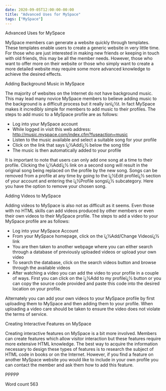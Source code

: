```yaml
---
date: 2020-09-05T12:00:00-00:00
title: "Advanced Uses for MySpace"
tags: ["MySpace"]
---
```

Advanced Uses for MySpace

MySpace members can generate a website quickly through templates. These templates enable users to create a generic website in very little time. For those who are just interested in making new friends or keeping in touch with old friends, this may be all the member needs. However, those who want to offer more on their website or those who simply want to create a more detailed website may require some more advanced knowledge to achieve the desired effects.

Adding Background Music in MySpace

The majority of websites on the Internet do not have background music. This may lead many novice MySpace members to believe adding music to the background is a difficult process but it really isnï¿½t. In fact MySpace makes it incredibly simple for members to add music to their profiles. The steps to add music to a MySpace profile are as follows:

* Log into your MySpace account
* While logged in visit this web address: http://music.myspace.com/index.cfm?fuseaction=music
* Listen to the music available and select a suitable song for your profile
* Click on the link that says ï¿½Addï¿½ below the song title
* The music is then automatically added to your profile

It is important to note that users can only add one song at a time to their profile. Clicking the ï¿½Addï¿½ link on a second song will result in the original song being replaced on the profile by the new song. Songs can be removed from a profile at any time by going to the ï¿½Edit profileï¿½ section of your account and entering the ï¿½Profile songsï¿½ subcategory. Here you have the option to remove your chosen song. 

Adding Videos to MySpace

Adding videos to MySpace is also not as difficult as it seems. Even those with no HTML skills can add videos produced by other members or even their own videos to their MySpace profile. The steps to add a video to your MySpace profile are as follows:

* Log into your MySpace Account
* From your MySpace homepage, click on the ï¿½Add/Change Videosï¿½ link
* You are then taken to another webpage where you can either search through a database of previously uploaded videos or upload your own video
* To search the database, click on the search videos button and browse through the available videos
* After watching a video you can add the video to your profile in a couple of ways. First you can click on the ï¿½Add to my profileï¿½ button or you can copy the source code provided and paste this code into the desired location on your profile.

Alternately you can add your own videos to your MySpace profile by first uploading them to MySpace and then adding them to your profile. When uploading a video care should be taken to ensure the video does not violate the terms of service. 

Creating Interactive Features on MySpace

Creating interactive features on MySpace is a bit more involved. Members can create features which allow visitor interaction but these features require more extensive HTML knowledge. The best way to acquire the information necessary to design these types of features is to research the subject of HTML code in books or on the Internet. However, if you find a feature on another MySpace website you would like to include in your own profile you can contact the member and ask them how to add this feature. 

PPPPP

Word count 563


